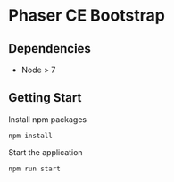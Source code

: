 # Phaser CE Bootstrap

## Dependencies

- Node > 7

## Getting Start

Install npm packages

    npm install

Start the application

    npm run start
